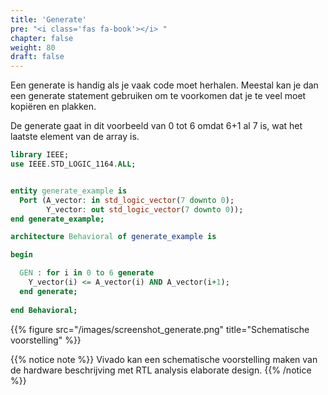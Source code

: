 ```yaml
---
title: 'Generate'
pre: "<i class='fas fa-book'></i> "
chapter: false
weight: 80
draft: false
---
```


Een generate is handig als je vaak code moet herhalen. Meestal kan je dan een generate statement gebruiken om te voorkomen dat je te veel moet kopiëren en plakken.

De generate gaat in dit voorbeeld van 0 tot 6 omdat 6+1 al 7 is, wat het laatste element van de array is.

```vhdl
library IEEE;
use IEEE.STD_LOGIC_1164.ALL;


entity generate_example is
  Port (A_vector: in std_logic_vector(7 downto 0);
        Y_vector: out std_logic_vector(7 downto 0));
end generate_example;

architecture Behavioral of generate_example is

begin

  GEN : for i in 0 to 6 generate
    Y_vector(i) <= A_vector(i) AND A_vector(i+1);
  end generate;
    
end Behavioral;
```

{{% figure src="/images/screenshot_generate.png" title="Schematische voorstelling"  %}}

{{% notice note %}}
Vivado kan een schematische voorstelling maken van de hardware beschrijving met RTL analysis elaborate design.
{{% /notice %}}